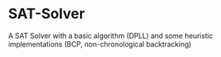 # SAT-Solver
A SAT Solver with a basic algorithm (DPLL) and some heuristic implementations (BCP, non-chronological backtracking)
